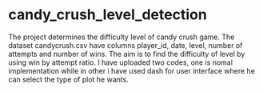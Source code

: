 # candy_crush_level_detection
The project determines the difficulty level of candy crush game.
The dataset candycrush.csv have columns player_id, date, level, number of attempts and number of wins. The aim is to find the difficulty of level by using win by attempt ratio.
I have uploaded two codes, one is nomal implementation while in other i have used dash for user interface where he can select the type of plot he wants.
